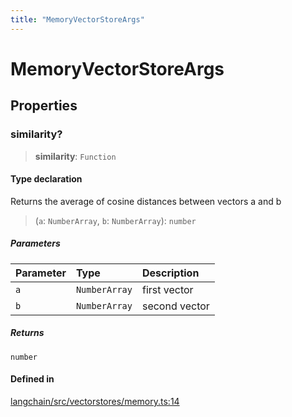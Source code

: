 ```yaml
---
title: "MemoryVectorStoreArgs"
---
```


# MemoryVectorStoreArgs

## Properties

### similarity?

> **similarity**: `Function`

#### Type declaration

Returns the average of cosine distances between vectors a and b

> (`a`: `NumberArray`, `b`: `NumberArray`): `number`

##### Parameters

| Parameter | Type          | Description   |
| :-------- | :------------ | :------------ |
| `a`       | `NumberArray` | first vector  |
| `b`       | `NumberArray` | second vector |

##### Returns

`number`

#### Defined in

[langchain/src/vectorstores/memory.ts:14](https://github.com/hwchase17/langchainjs/blob/ddf2996/langchain/src/vectorstores/memory.ts#L14)
